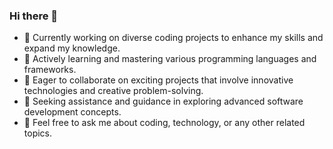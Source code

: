 ### Hi there 👋


- 🔭 Currently working on diverse coding projects to enhance my skills and expand my knowledge.
- 🌱 Actively learning and mastering various programming languages and frameworks.
- 👯 Eager to collaborate on exciting projects that involve innovative technologies and creative problem-solving.
- 🤔 Seeking assistance and guidance in exploring advanced software development concepts.
- 💬 Feel free to ask me about coding, technology, or any other related topics.

<!--
- 📫 How to reach me: ...
- 😄 Pronouns: ...
- ⚡ Fun fact: ...
-->
